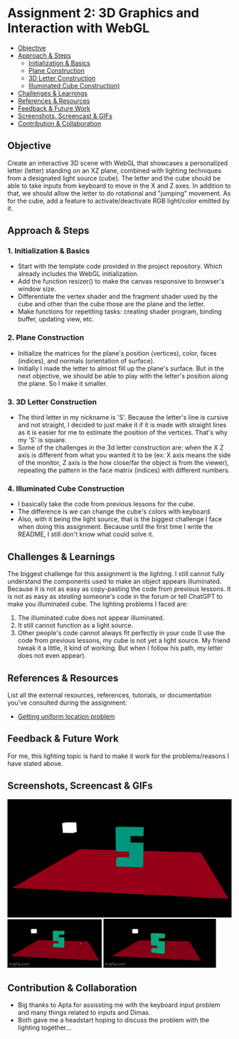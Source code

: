 # Assignment 2: 3D Graphics and Interaction with WebGL

  - [Objective](#objective)
  - [Approach & Steps](#approach--steps)
    - [Initialization & Basics](#1-initialization--basics)
    - [Plane Construction](#2-plane-construction)
    - [3D Letter Construction](#3-3d-letter-construction)
    - [Illuminated Cube Construction)](#4-illuminated-cube-construction)
  - [Challenges & Learnings](#challenges--learnings)
  - [References & Resources](#references--resources)
  - [Feedback & Future Work](#feedback--future-work)
  - [Screenshots, Screencast & GIFs](#screenshots-screencast--gifs)
  - [Contribution & Collaboration](#contribution--collaboration)

## Objective
Create an interactive 3D scene with WebGL that showcases a personalized letter (letter) standing on an XZ plane, combined with lighting techniques from a designated light source (cube).
The letter and the cube should be able to take inputs from keyboard to move in the X and Z axes. In addition to that, we should allow the letter to do rotational and "jumping" movement. As for the cube, add a feature to activate/deactivate RGB light/color emitted by it.

## Approach & Steps
### 1. Initialization & Basics
- Start with the template code provided in the project repository. Which already includes the WebGL initialization.
- Add the function resizer() to make the canvas responsive to browser's window size.
- Differentiate the vertex shader and the fragment shader used by the cube and other than the cube those are the plane and the letter.
- Make functions for repetiting tasks: creating shader program, binding buffer, updating view, etc.

### 2. Plane Construction
- Initialize the matrices for the plane's position (vertices), color, faces (indices), and normals (orientation of surface).
- Initially I made the letter to almost fill up the plane's surface. But in the next objective, we should be able to play with the letter's position along the plane. So I make it smaller.

### 3. 3D Letter Construction
- The third letter in my nickname is 'S'. Because the letter's line is cursive and not straight, I decided to just make it if it is made with straight lines as it is easier for me to estimate the position of the vertices. That's why my 'S' is square.
- Some of the challenges in the 3d letter construction are: when the X Z axis is different from what you wanted it to be (ex: X axis means the side of the monitor, Z axis is the how close/far the object is from the viewer), repeating the pattern in the face matrix (indices) with different numbers.

### 4. Illuminated Cube Construction
- I basically take the code from previous lessons for the cube.
- The difference is we can change the cube's colors with keyboard.
- Also, with it being the light source, that is the biggest challenge I face when doing this assignment. Because until the first time I write the README, I still don't know what could solve it.

## Challenges & Learnings
The biggest challenge for this assignment is the lighting. I still cannot fully understand the components used to make an object appears illuminated. Because it is not as easy as copy-pasting the code from previous lessons. It is not as easy as _stealing_ someone's code in the forum or tell ChatGPT to make you illuminated cube. The lighting problems I faced are:
1. The illuminated cube does not appear illuminated.
2. It still cannot function as a light source.
3. Other people's code cannot always fit perfectly in your code (I use the code from previous lessons, my cube is not yet a light source. My friend tweak it a little, it kind of working. But when I follow his path, my letter does not even appear).

## References & Resources
List all the external resources, references, tutorials, or documentation you've consulted during the assignment:
- [Getting uniform location problem](https://stackoverflow.com/questions/14413713/webgl-invalid-operation-uniform1i-location-not-for-current-program)

## Feedback & Future Work
For me, this lighting topic is hard to make it work for the problems/reasons I have stated above.

## Screenshots, Screencast & GIFs
![screenshot image](skrinsyot.png)
![letter gif](letter.gif)
![cube gif](cube.gif)

## Contribution & Collaboration
- Big thanks to Apta for assissting me with the keyboard input problem and many things related to inputs and Dimas.
- Both gave me a headstart hoping to discuss the problem with the lighting together...